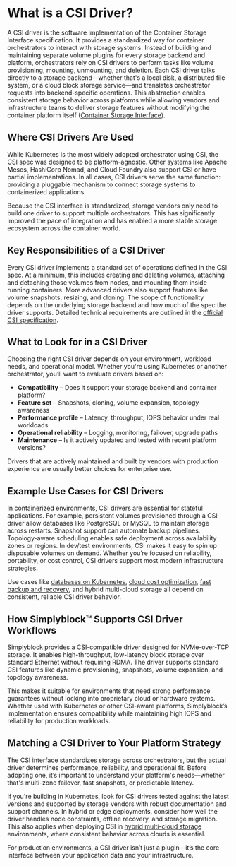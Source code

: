 # What is a CSI Driver?

A CSI driver is the software implementation of the Container Storage Interface specification. It provides a standardized way for container orchestrators to interact with storage systems. Instead of building and maintaining separate volume plugins for every storage backend and platform, orchestrators rely on CSI drivers to perform tasks like volume provisioning, mounting, unmounting, and deletion. Each CSI driver talks directly to a storage backend—whether that's a local disk, a distributed file system, or a cloud block storage service—and translates orchestrator requests into backend-specific operations. This abstraction enables consistent storage behavior across platforms while allowing vendors and infrastructure teams to deliver storage features without modifying the container platform itself ([Container Storage Interface](https://en.wikipedia.org/wiki/Container_Storage_Interface)).

## Where CSI Drivers Are Used

While Kubernetes is the most widely adopted orchestrator using CSI, the CSI spec was designed to be platform-agnostic. Other systems like Apache Mesos, HashiCorp Nomad, and Cloud Foundry also support CSI or have partial implementations. In all cases, CSI drivers serve the same function: providing a pluggable mechanism to connect storage systems to containerized applications.

Because the CSI interface is standardized, storage vendors only need to build one driver to support multiple orchestrators. This has significantly improved the pace of integration and has enabled a more stable storage ecosystem across the container world.

## Key Responsibilities of a CSI Driver

Every CSI driver implements a standard set of operations defined in the CSI spec. At a minimum, this includes creating and deleting volumes, attaching and detaching those volumes from nodes, and mounting them inside running containers. More advanced drivers also support features like volume snapshots, resizing, and cloning. The scope of functionality depends on the underlying storage backend and how much of the spec the driver supports. Detailed technical requirements are outlined in the [official CSI specification](https://github.com/container-storage-interface/spec).

## What to Look for in a CSI Driver

Choosing the right CSI driver depends on your environment, workload needs, and operational model. Whether you're using Kubernetes or another orchestrator, you’ll want to evaluate drivers based on:

- **Compatibility** – Does it support your storage backend and container platform?  
- **Feature set** – Snapshots, cloning, volume expansion, topology-awareness  
- **Performance profile** – Latency, throughput, IOPS behavior under real workloads  
- **Operational reliability** – Logging, monitoring, failover, upgrade paths  
- **Maintenance** – Is it actively updated and tested with recent platform versions?

Drivers that are actively maintained and built by vendors with production experience are usually better choices for enterprise use.

## Example Use Cases for CSI Drivers

In containerized environments, CSI drivers are essential for stateful applications. For example, persistent volumes provisioned through a CSI driver allow databases like PostgreSQL or MySQL to maintain storage across restarts. Snapshot support can automate backup pipelines. Topology-aware scheduling enables safe deployment across availability zones or regions. In dev/test environments, CSI makes it easy to spin up disposable volumes on demand. Whether you’re focused on reliability, portability, or cost control, CSI drivers support most modern infrastructure strategies.

Use cases like [databases on Kubernetes](https://www.simplyblock.io/use-cases/database-on-kubernetes/), [cloud cost optimization](https://www.simplyblock.io/use-cases/cloud-cost-optimization-aws-storage-tiering/), [fast backup and recovery](https://www.simplyblock.io/use-cases/fast-backups-and-disaster-recovery/), and hybrid multi-cloud storage all depend on consistent, reliable CSI driver behavior.

## How Simplyblock™ Supports CSI Driver Workflows

Simplyblock provides a CSI-compatible driver designed for NVMe-over-TCP storage. It enables high-throughput, low-latency block storage over standard Ethernet without requiring RDMA. The driver supports standard CSI features like dynamic provisioning, snapshots, volume expansion, and topology awareness.

This makes it suitable for environments that need strong performance guarantees without locking into proprietary cloud or hardware systems. Whether used with Kubernetes or other CSI-aware platforms, Simplyblock’s implementation ensures compatibility while maintaining high IOPS and reliability for production workloads.

## Matching a CSI Driver to Your Platform Strategy

The CSI interface standardizes storage across orchestrators, but the actual driver determines performance, reliability, and operational fit. Before adopting one, it’s important to understand your platform's needs—whether that's multi-zone failover, fast snapshots, or predictable latency.

If you're building in Kubernetes, look for CSI drivers tested against the latest versions and supported by storage vendors with robust documentation and support channels. In hybrid or edge deployments, consider how well the driver handles node constraints, offline recovery, and storage migration. This also applies when deploying CSI in [hybrid multi-cloud storage](https://www.simplyblock.io/supported-environments/hybrid-multi-cloud-storage/) environments, where consistent behavior across clouds is essential.

For production environments, a CSI driver isn’t just a plugin—it’s the core interface between your application data and your infrastructure.
